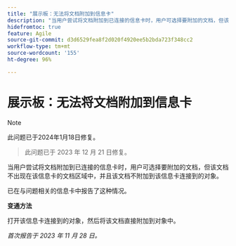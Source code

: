 ```yaml
---
title: "展示板：无法将文档附加到信息卡"
description: "当用户尝试将文档附加到已连接的信息卡时，用户可选择要附加的文档，但该文档不出现在该信息卡的文档区域中，并且该文档不附加到该信息卡连接到的对象。"
hidefromtoc: true
feature: Agile
source-git-commit: d3d6529fea8f2d020f4920ee5b2bda723f348cc2
workflow-type: tm+mt
source-wordcount: '155'
ht-degree: 96%

---
```



# 展示板：无法将文档附加到信息卡

>[!NOTE]
>
>此问题已于2024年1月18日修复。

<!--WF and WFP TOCs-->

>此问题已于 2023 年 12 月 21 日修复。

当用户尝试将文档附加到已连接的信息卡时，用户可选择要附加的文档，但该文档不出现在该信息卡的文档区域中，并且该文档不附加到该信息卡连接到的对象。

已在与问题相关的信息卡中报告了这种情况。

**变通方法**

打开该信息卡连接到的对象，然后将该文档直接附加到对象中。

_首次报告于 2023 年 11 月 28 日。_
